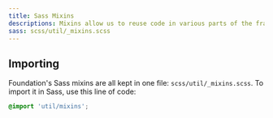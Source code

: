 ```yaml
---
title: Sass Mixins
descriptions: Mixins allow us to reuse code in various parts of the framework. Foundation includes mixins for clearfixes, visibility, icons, shapes, and more.
sass: scss/util/_mixins.scss
---
```


## Importing

Foundation's Sass mixins are all kept in one file: `scss/util/_mixins.scss`. To import it in Sass, use this line of code:

```scss
@import 'util/mixins';
```
